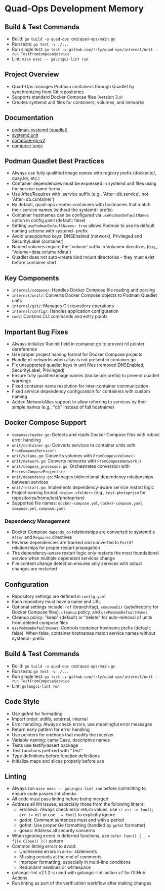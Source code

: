 # Quad-Ops Development Memory

## Build & Test Commands
- Build: `go build -o quad-ops cmd/quad-ops/main.go`
- Run tests: `go test -v ./...`
- Run single test: `go test -v github.com/trly/quad-ops/internal/unit -run TestFromComposeService`
- Lint: `mise exec -- golangci-lint run`

## Project Overview
- Quad-Ops manages Podman containers through Quadlet by synchronizing from Git repositories
- Supports standard Docker Compose files (version 3.x)
- Creates systemd unit files for containers, volumes, and networks

## Documentation
- [podman-systemd (quadlet)](https://docs.podman.io/en/latest/markdown/podman-systemd.unit.5.html)
- [systemd.unit](https://www.freedesktop.org/software/systemd/man/systemd.unit.html)
- [compose-go-v2](https://pkg.go.dev/github.com/compose-spec/compose-go/v2)
- [compose-spec](https://github.com/compose-spec/compose-spec)

## Podman Quadlet Best Practices
- Always use fully qualified image names with registry prefix (docker.io/, quay.io/, etc.)
- Container dependencies must be expressed in systemd unit files using the service name format
- Use After/Requires with .service suffix (e.g., 'After=db.service', not 'After=db.container')
- By default, quad-ops creates containers with hostnames that match their service names (without the systemd- prefix)
- Container hostnames can be configured via `usePodmanDefaultNames` option in config.yaml (default: false)
- Setting `usePodmanDefaultNames: true` allows Podman to use its default naming scheme with systemd- prefix
- Avoid unsupported keys: DNSEnabled (network), Privileged and SecurityLabel (container)
- Named volumes require the '.volume' suffix in Volume= directives (e.g., 'Volume=data.volume:/data')
- Quadlet does not auto-create bind mount directories - they must exist before container start

## Key Components
- `internal/compose/`: Handles Docker Compose file reading and parsing
- `internal/unit/`: Converts Docker Compose objects to Podman Quadlet units
- `internal/git/`: Manages Git repository operations
- `internal/config/`: Handles application configuration
- `cmd/`: Contains CLI commands and entry points

## Important Bug Fixes
- Always initialize RunInit field in container.go to prevent nil pointer dereference
- Use proper project naming format for Docker Compose projects
- Handle nil networks when alias is not present in container.go
- Fix unsupported quadlet keys in unit files (removed DNSEnabled, SecurityLabel, Privileged)
- Ensure fully qualified image names (docker.io/ prefix) to prevent quadlet warnings
- Fixed container name resolution for inter-container communication
- Fixed service dependency configuration for containers with custom naming
- Added NetworkAlias support to allow referring to services by their simple names (e.g., "db" instead of full hostname)

## Docker Compose Support
- `compose/reader.go`: Detects and reads Docker Compose files with robust error handling
- `unit/container.go`: Converts services to container units with `FromComposeService()`
- `unit/volume.go`: Converts volumes with `FromComposeVolume()`
- `unit/network.go`: Converts networks with `FromComposeNetwork()`
- `unit/compose_processor.go`: Orchestrates conversion with `ProcessComposeProjects()`
- `unit/dependency.go`: Manages bidirectional dependency relationships between services
- `unit/restart.go`: Implements dependency-aware service restart logic
- Project naming format: `<repo>-<folder>` (e.g., `test-photoprism` for repositories/home/test/photoprism)
- Supported file names: `docker-compose.yml`, `docker-compose.yaml`, `compose.yml`, `compose.yaml`

### Dependency Management
- Docker Compose `depends_on` relationships are converted to systemd's `After` and `Requires` directives
- Reverse dependencies are tracked and converted to `PartOf` relationships for proper restart propagation
- The dependency-aware restart logic only restarts the most foundational service when multiple dependent services change
- File content change detection ensures only services with actual changes are restarted

## Configuration
- Repository settings are defined in `config.yaml`
- Each repository must have a name and URL
- Optional settings include: `ref` (branch/tag), `composeDir` (subdirectory for Docker Compose files), `cleanup` policy, and `usePodmanDefaultNames`
- Cleanup policy: "keep" (default) or "delete" for auto-removal of units from deleted compose files
- `usePodmanDefaultNames`: Controls container hostname prefix (default: false). When false, container hostnames match service names without systemd- prefix

## Build & Test Commands
- Build: `go build -o quad-ops cmd/quad-ops/main.go`
- Run tests: `go test -v ./...`
- Run single test: `go test -v github.com/trly/quad-ops/internal/unit -run TestFromComposeService`
- Lint: `golangci-lint run`

## Code Style
- Use gofmt for formatting
- Import order: stdlib, external, internal
- Error handling: Always check errors, use meaningful error messages
- Return early pattern for error handling
- Use pointers for methods that modify the receiver
- Variable naming: camelCase, descriptive names
- Tests use testify/assert package
- Test functions prefixed with "Test"
- Type definitions before function definitions
- Initialize maps and slices properly before use

## Linting
- Always run `mise exec -- golangci-lint run` before committing to ensure code passes lint checks
- All code must pass linting before being merged
- Address all lint issues, especially those from the following linters:
  - errcheck: Always check error return values, use `if err := foo(); err != nil` or use `_ = foo()` to explicitly ignore
  - godot: Comment sentences must end with a period
  - gofmt: Use proper Go formatting (handled by `gofmt` formatter)
  - gosec: Address all security concerns
- When ignoring errors in deferred functions, use `defer func() { _ = file.Close() }()` pattern
- Common linting errors to avoid:
  - Unchecked errors in `defer` statements
  - Missing periods at the end of comments
  - Improper formatting, especially in multi-line conditions
  - Redundant newlines or whitespace
- golangci-lint v2.1.2 is used with golangci-lint-action v7 for GitHub Actions
- Run linting as part of the verification workflow after making changes
